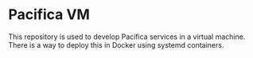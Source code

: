 # Pacifica VM

This repository is used to develop Pacifica services in a virtual machine. There
is a way to deploy this in Docker using systemd containers.